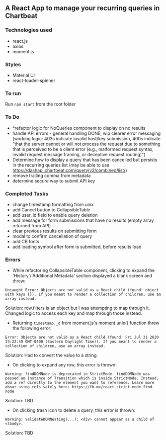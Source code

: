 ## A React App to manage your recurring queries in Chartbeat

### Technologies used

- react.js
- axios
- moment.js

### Styles

- Material UI
- react-loader-spinner

### To run

Run ```npm start``` from the root folder

### To Do

- *refactor logic for NoQueries component to display on no results
- handle API errors - general handling DONE, wip clearer error messaging (working logic: 403s indicate invalid host/key submission, 400s indicate "that the server cannot or will not process the request due to something that is perceived to be a client error (e.g., malformed request syntax, invalid request message framing, or deceptive request routing)")
- Determine how to display a query that has been cancelled but persists in the recurring queries list (may be able to use https://dashapi.chartbeat.com/query/v2/combined/list/)
- remove trailing comma from metadata
- determine secure way to submit API key

### Completed Tasks

- change timestamp formatting from unix
- add Cancel button to CollapsibleTable
- add user_id field to enable query deletion
- add message for form submissions that have no results (empty array returned from API)
- clear previous results on submitting form
- modal to confirm cancellation of query
- add CB fonts
- add loading symbol after form is submitted, before results load

### Errors

- While refactoring CollapsibleTable component, clicking to expand the 'History'/'Additional Metadata' section displayed a blank screen and threw:

```Uncaught Error: Objects are not valid as a React child (found: object with keys {}). If you meant to render a collection of children, use an array instead.```

Solution: row.filters is an object but I was attempting to map through it. Changed logic to access each key and map through those instead.

- Returning ```timestamp._d``` from moment.js's moment.unix() function threw the following error:

```Error: Objects are not valid as a React child (found: Fri Jul 31 2020 23:22:40 GMT-0400 (Eastern Daylight Time)). If you meant to render a collection of children, use an array instead.```

Solution: Had to convert the value to a string.

- On clicking to expand any row, this error is thrown:

```Warning: findDOMNode is deprecated in StrictMode. findDOMNode was passed an instance of Transition which is inside StrictMode. Instead, add a ref directly to the element you want to reference. Learn more about using refs safely here: https://fb.me/react-strict-mode-find-node```

Solution: TBD

- On clicking trash icon to delete a query, this error is thrown:

```Warning: validateDOMNesting(...): <div> cannot appear as a child of <tbody>.```

Solution: TBD